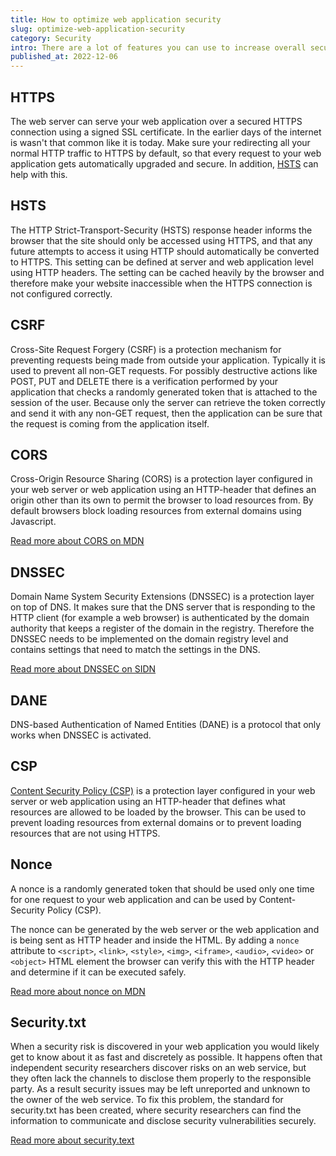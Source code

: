 ```yaml
---
title: How to optimize web application security
slug: optimize-web-application-security
category: Security
intro: There are a lot of features you can use to increase overall security of your website or web app.
published_at: 2022-12-06
---
```


## HTTPS

The web server can serve your web application over a secured HTTPS connection using a signed SSL certificate. In the earlier days of the internet is wasn't that common like it is today. Make sure your redirecting all your normal HTTP traffic to HTTPS by default, so that every request to your web application gets automatically upgraded and secure. In addition, [HSTS](#http-strict-transport-security-hsts) can help with this.

## HSTS

The HTTP Strict-Transport-Security (HSTS) response header informs the browser that the site should only be accessed using HTTPS, and that any future attempts to access it using HTTP should automatically be converted to HTTPS. This setting can be defined at server and web application level using HTTP headers. The setting can be cached heavily by the browser and therefore make your website inaccessible when the HTTPS connection is not configured correctly.

## CSRF

Cross-Site Request Forgery (CSRF) is a protection mechanism for preventing requests being made from outside your application. Typically it is used to prevent all non-GET requests. For possibly destructive actions like POST, PUT and DELETE there is a verification performed by your application that checks a randomly generated token that is attached to the session of the user. Because only the server can retrieve the token correctly and send it with any non-GET request, then the application can be sure that the request is coming from the application itself.

## CORS

Cross-Origin Resource Sharing (CORS) is a protection layer configured in your web server or web application using an HTTP-header that defines an origin other than its own to permit the browser to load resources from. By default browsers block loading resources from external domains using Javascript.

[Read more about CORS on MDN](https://developer.mozilla.org/en-US/docs/Web/HTTP/CORS)

## DNSSEC

Domain Name System Security Extensions (DNSSEC) is a protection layer on top of DNS. It makes sure that the DNS server that is responding to the HTTP client (for example a web browser) is authenticated by the domain authority that keeps a register of the domain in the registry. Therefore the DNSSEC needs to be implemented on the domain registry level and contains settings that need to match the settings in the DNS.

[Read more about DNSSEC on SIDN](https://www.sidn.nl/en/modern-internet-standards/dnssec)

## DANE

DNS-based Authentication of Named Entities (DANE) is a protocol that only works when DNSSEC is activated.

## CSP

[Content Security Policy (CSP)](/content-security-policy) is a protection layer configured in your web server or web application using an HTTP-header that defines what resources are allowed to be loaded by the browser. This can be used to prevent loading resources from external domains or to prevent loading resources that are not using HTTPS.

## Nonce

A nonce is a randomly generated token that should be used only one time for one request to your web application and can be used by Content-Security Policy (CSP).

The nonce can be generated by the web server or the web application and is being sent as HTTP header and inside the HTML. By adding a `nonce` attribute to `<script>`, `<link>`, `<style>`, `<img>`, `<iframe>`, `<audio>`, `<video>` or `<object>` HTML element the browser can verify this with the HTTP header and determine if it can be executed safely.

[Read more about nonce on MDN](https://developer.mozilla.org/en-US/docs/Web/HTML/Global_attributes/nonce)

## Security.txt

When a security risk is discovered in your web application you would likely get to know about it as fast and discretely as possible. It happens often that independent security researchers discover risks on an web service, but they often lack the channels to disclose them properly to the responsible party. As a result security issues may be left unreported and unknown to the owner of the web service. To fix this problem, the standard for security.txt has been created, where security researchers can find the information to communicate and disclose security vulnerabilities securely.

[Read more about security.text](https://securitytxt.org)

<!-- ## X-Frame-Options

## X-Content-Type-Options

## Referrer-Policy -->
